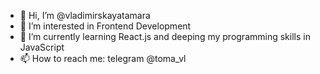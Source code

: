 - 👋 Hi, I’m @vladimirskayatamara
- 👀 I’m interested in Frontend Development
- 🌱 I’m currently learning React.js and deeping my programming skills in JavaScript
- 📫 How to reach me: telegram @toma_vl

<!---
vladimirskayatamara/vladimirskayatamara is a ✨ special ✨ repository because its `README.md` (this file) appears on your GitHub profile.
You can click the Preview link to take a look at your changes.
--->
